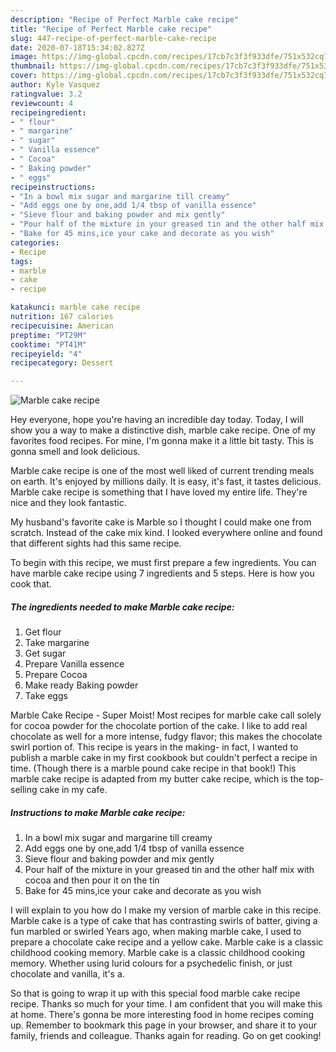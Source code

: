 ```yaml
---
description: "Recipe of Perfect Marble cake recipe"
title: "Recipe of Perfect Marble cake recipe"
slug: 447-recipe-of-perfect-marble-cake-recipe
date: 2020-07-18T15:34:02.827Z
image: https://img-global.cpcdn.com/recipes/17cb7c3f3f933dfe/751x532cq70/marble-cake-recipe-recipe-main-photo.jpg
thumbnail: https://img-global.cpcdn.com/recipes/17cb7c3f3f933dfe/751x532cq70/marble-cake-recipe-recipe-main-photo.jpg
cover: https://img-global.cpcdn.com/recipes/17cb7c3f3f933dfe/751x532cq70/marble-cake-recipe-recipe-main-photo.jpg
author: Kyle Vasquez
ratingvalue: 3.2
reviewcount: 4
recipeingredient:
- " flour"
- " margarine"
- " sugar"
- " Vanilla essence"
- " Cocoa"
- " Baking powder"
- " eggs"
recipeinstructions:
- "In a bowl mix sugar and margarine till creamy"
- "Add eggs one by one,add 1/4 tbsp of vanilla essence"
- "Sieve flour and baking powder and mix gently"
- "Pour half of the mixture in your greased tin and the other half mix with cocoa and then pour it on the tin"
- "Bake for 45 mins,ice your cake and decorate as you wish"
categories:
- Recipe
tags:
- marble
- cake
- recipe

katakunci: marble cake recipe 
nutrition: 167 calories
recipecuisine: American
preptime: "PT29M"
cooktime: "PT41M"
recipeyield: "4"
recipecategory: Dessert

---
```



![Marble cake recipe](https://img-global.cpcdn.com/recipes/17cb7c3f3f933dfe/751x532cq70/marble-cake-recipe-recipe-main-photo.jpg)

Hey everyone, hope you're having an incredible day today. Today, I will show you a way to make a distinctive dish, marble cake recipe. One of my favorites food recipes. For mine, I'm gonna make it a little bit tasty. This is gonna smell and look delicious.

Marble cake recipe is one of the most well liked of current trending meals on earth. It's enjoyed by millions daily. It is easy, it's fast, it tastes delicious. Marble cake recipe is something that I have loved my entire life. They're nice and they look fantastic.

My husband&#39;s favorite cake is Marble so I thought I could make one from scratch. Instead of the cake mix kind. I looked everywhere online and found that different sights had this same recipe.


To begin with this recipe, we must first prepare a few ingredients. You can have marble cake recipe using 7 ingredients and 5 steps. Here is how you cook that.

<!--inarticleads1-->

##### The ingredients needed to make Marble cake recipe:

1. Get  flour
1. Take  margarine
1. Get  sugar
1. Prepare  Vanilla essence
1. Prepare  Cocoa
1. Make ready  Baking powder
1. Take  eggs


Marble Cake Recipe - Super Moist! Most recipes for marble cake call solely for cocoa powder for the chocolate portion of the cake. I like to add real chocolate as well for a more intense, fudgy flavor; this makes the chocolate swirl portion of. This recipe is years in the making- in fact, I wanted to publish a marble cake in my first cookbook but couldn&#39;t perfect a recipe in time. (Though there is a marble pound cake recipe in that book!) This marble cake recipe is adapted from my butter cake recipe, which is the top-selling cake in my cafe. 

<!--inarticleads2-->

##### Instructions to make Marble cake recipe:

1. In a bowl mix sugar and margarine till creamy
1. Add eggs one by one,add 1/4 tbsp of vanilla essence
1. Sieve flour and baking powder and mix gently
1. Pour half of the mixture in your greased tin and the other half mix with cocoa and then pour it on the tin
1. Bake for 45 mins,ice your cake and decorate as you wish


I will explain to you how do I make my version of marble cake in this recipe. Marble cake is a type of cake that has contrasting swirls of batter, giving a fun marbled or swirled Years ago, when making marble cake, I used to prepare a chocolate cake recipe and a yellow cake. Marble cake is a classic childhood cooking memory. Marble cake is a classic childhood cooking memory. Whether using lurid colours for a psychedelic finish, or just chocolate and vanilla, it&#39;s a. 

So that is going to wrap it up with this special food marble cake recipe recipe. Thanks so much for your time. I am confident that you will make this at home. There's gonna be more interesting food in home recipes coming up. Remember to bookmark this page in your browser, and share it to your family, friends and colleague. Thanks again for reading. Go on get cooking!
